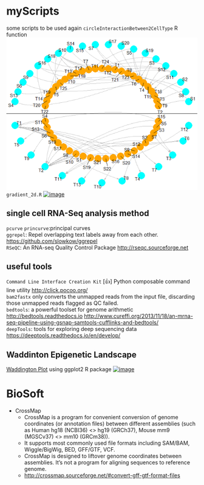 # myScripts
some scripts to be used again
`circleInteractionBetween2CellType` R function [![image](https://raw.githubusercontent.com/lizc07/myScripts/master/images/anonymouse_genes_cell_type.interaction.circle.png)](/used_functions.R)   
`gradient_2d.R` [![image](https://raw.githubusercontent.com/lizc07/myScripts/master/images/gradient_2d.png)](/gradient_2d.R)
## single cell RNA-Seq analysis method
`pcurve` `princurve`:principal curves  
`ggrepel`: Repel overlapping text labels away from each other. https://github.com/slowkow/ggrepel    
`RSeQC`: An RNA-seq Quality Control Package http://rseqc.sourceforge.net    

## useful tools
`Command Line Interface Creation Kit` [:thumbsup:] Python composable command line utility http://click.pocoo.org/  
`bam2fastx` only converts the unmapped reads from the input file, discarding those unmapped reads flagged as QC failed.   
`bedtools`: a powerful toolset for genome arithmetic  http://bedtools.readthedocs.io http://www.cureffi.org/2013/11/18/an-mrna-seq-pipeline-using-gsnap-samtools-cufflinks-and-bedtools/    
`deepTools`: tools for exploring deep sequencing data  https://deeptools.readthedocs.io/en/develop/   
## Waddinton Epigenetic Landscape 
[Waddington Plot](/waddingtonPlot.R) using ggplot2 R package
[![image](https://raw.githubusercontent.com/lizc07/myScripts/master/images/waddington.toy.png)](/waddingtonPlot.R)

# BioSoft
- CrossMap  
  * CrossMap is a program for convenient conversion of genome coordinates (or annotation files) between different assemblies (such as Human hg18 (NCBI36) <> hg19 (GRCh37), Mouse mm9 (MGSCv37) <> mm10 (GRCm38)).  
  * It supports most commonly used file formats including SAM/BAM, Wiggle/BigWig, BED, GFF/GTF, VCF.  
  * CrossMap is designed to liftover genome coordinates between assemblies. It’s not a program for aligning sequences to reference genome. 
  * http://crossmap.sourceforge.net/#convert-gff-gtf-format-files
